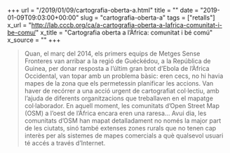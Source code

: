 +++
url = "/2019/01/09/cartografia-oberta-a.html"
title = ""
date = "2019-01-09T09:03:00+00:00"
slug = "cartografia-oberta-a"
tags = ["retalls"]
x_url = "http://lab.cccb.org/ca/a-cartografia-oberta-a-lafrica-comunitat-i-be-comu/"
x_title = "Cartografia oberta a l’Àfrica: comunitat i bé comú"
x_source = ""
+++


> Quan, el març del 2014, els primers equips de Metges Sense Fronteres van arribar a la regió de Guéckédou, a la República de Guinea, per donar resposta a l’últim gran brot d’Ebola de l’Àfrica Occidental, van topar amb un problema bàsic: eren cecs, no hi havia mapes de la zona que els permetessin planificar les accions. Van haver de recórrer a una acció urgent de cartografiat col·lectiu, amb l’ajuda de diferents organitzacions que treballaven en el mapatge col·laborador. En aquell moment, les comunitats d’Open Street Map (OSM) a l’oest de l’Àfrica encara eren una raresa… Avui dia, les comunitats d’OSM han mapat detalladament no només la major part de les ciutats, sinó també extenses zones rurals que no tenen cap interès per als sistemes de mapes comercials a què qualsevol usuari té accés a través d’Internet.

